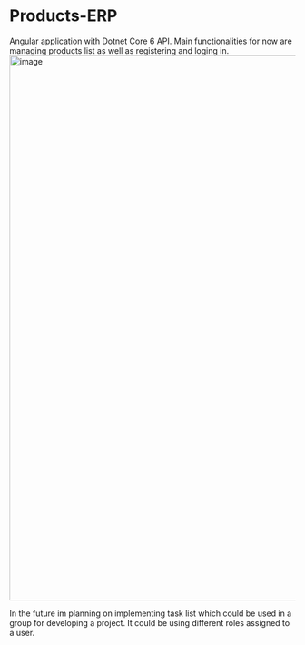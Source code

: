 # Products-ERP
Angular application with Dotnet Core 6 API. Main functionalities for now are managing products list as well as registering and loging in.
<img width="960" alt="image" src="https://user-images.githubusercontent.com/46865973/213884798-8ea5f007-4a05-4e5c-b76b-369fad98de16.png">

In the future im planning on implementing task list which could be used in a group for developing a project. It could be using different roles assigned to a user.
